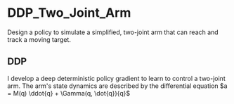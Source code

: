 # DDP_Two_Joint_Arm
Design a policy to simulate a simplified, two-joint arm that can reach and track a moving target.

## DDP
I develop a deep deterministic policy gradient to learn to control a two-joint arm. The arm's state dynamics are described by the differential equation $a = M(q) \ddot{q} + \Gamma(q, \dot{q}){q}$
